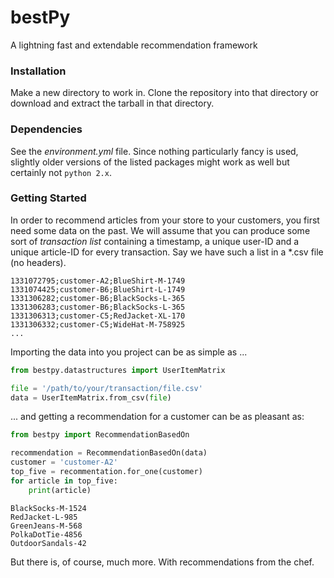 # __bestPy__
A lightning fast and extendable recommendation framework

### Installation
Make a new directory to work in. Clone the repository into that directory or download and extract the tarball in that directory.

### Dependencies
See the _environment.yml_ file. Since nothing particularly fancy is used, slightly older versions of the listed packages might work as well but certainly not `python 2.x`.

### Getting Started
In order to recommend articles from your store to your customers, you first need some data on the past. We will assume that you can produce some sort of _transaction list_ containing a timestamp, a unique user-ID and a unique article-ID for every transaction. Say we have such a list in a *.csv file (no headers).
```
1331072795;customer-A2;BlueShirt-M-1749
1331074425;customer-B6;BlueShirt-L-1749
1331306282;customer-B6;BlackSocks-L-365
1331306283;customer-B6;BlackSocks-L-365
1331306313;customer-C5;RedJacket-XL-170
1331306332;customer-C5;WideHat-M-758925
...
```

Importing the data into you project can be as simple as ...
```python
from bestpy.datastructures import UserItemMatrix

file = '/path/to/your/transaction/file.csv'
data = UserItemMatrix.from_csv(file)
```

... and getting a recommendation for a customer can be as pleasant as:
```python
from bestpy import RecommendationBasedOn

recommendation = RecommendationBasedOn(data)
customer = 'customer-A2'
top_five = recommentation.for_one(customer)
for article in top_five:
    print(article)
```
```
BlackSocks-M-1524
RedJacket-L-985
GreenJeans-M-568
PolkaDotTie-4856
OutdoorSandals-42
```

But there is, of course, much more. With recommendations from the chef.
